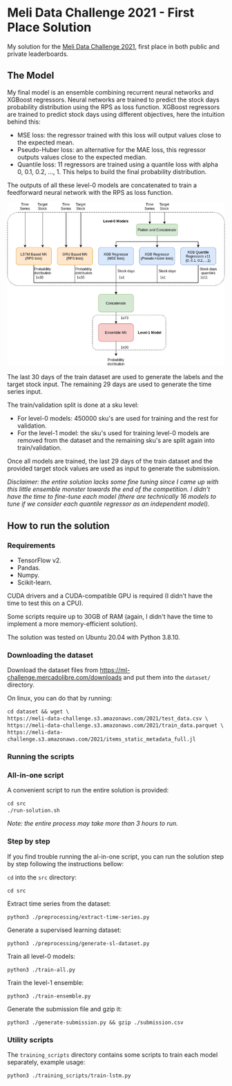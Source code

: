 # Meli Data Challenge 2021 - First Place Solution
My solution for the [Meli Data Challenge 2021](https://ml-challenge.mercadolibre.com/), first place in both public and private leaderboards.

## The Model
My final model is an ensemble combining recurrent neural networks and XGBoost regressors.
Neural networks are trained to predict the stock days probability distribution using the RPS as loss function.
XGBoost regressors are trained to predict stock days using different objectives, here the intuition behind this:
  - MSE loss: the regressor trained with this loss will output values close to the expected mean.
  - Pseudo-Huber loss: an alternative for the MAE loss, this regressor outputs values close to the expected median.
  - Quantile loss: 11 regressors are trained using a quantile loss with alpha 0, 0.1, 0.2, ..., 1. This helps to build the final probability distribution.

The outputs of all these level-0 models are concatenated to train a feedforward neural network with the RPS as loss function.

![diagram](diagram.png)

The last 30 days of the train dataset are used to generate the labels and the target stock input. The remaining 29 days are used to generate the time series input.

The train/validation split is done at a sku level:
  - For level-0 models: 450000 sku's are used for training and the rest for validation.
  - For the level-1 model: the sku's used for training level-0 models are removed from the dataset and the remaining sku's are split again into train/validation.

Once all models are trained, the last 29 days of the train dataset and the provided target stock values are used as input to generate the submission.

_Disclaimer: the entire solution lacks some fine tuning since I came up with this little ensemble monster towards the end of the competition. I didn't have the time to fine-tune each model (there are technically 16 models to tune if we consider each quantile regressor as an independent model)._

## How to run the solution

### Requirements
  - TensorFlow v2.
  - Pandas.
  - Numpy.
  - Scikit-learn.

CUDA drivers and a CUDA-compatible GPU is required (I didn't have the time to test this on a CPU).

Some scripts require up to 30GB of RAM (again, I didn't have the time to implement a more memory-efficient solution).

The solution was tested on Ubuntu 20.04 with Python 3.8.10.

### Downloading the dataset
Download the dataset files from https://ml-challenge.mercadolibre.com/downloads and put them into the `dataset/` directory.

On linux, you can do that by running:
```
cd dataset && wget \
https://meli-data-challenge.s3.amazonaws.com/2021/test_data.csv \
https://meli-data-challenge.s3.amazonaws.com/2021/train_data.parquet \
https://meli-data-challenge.s3.amazonaws.com/2021/items_static_metadata_full.jl
```

### Running the scripts
### All-in-one script
A convenient script to run the entire solution is provided:
```
cd src
./run-solution.sh
```
*Note: the entire process may take more than 3 hours to run.*

### Step by step
If you find trouble running the al-in-one script, you can run the solution step by step following the instructions bellow:

`cd` into the `src` directory:
```
cd src
```
Extract time series from the dataset:
```
python3 ./preprocessing/extract-time-series.py
```
Generate a supervised learning dataset:
```
python3 ./preprocessing/generate-sl-dataset.py
```
Train all level-0 models:
```
python3 ./train-all.py
```
Train the level-1 ensemble:
```
python3 ./train-ensemble.py
```
Generate the submission file and gzip it:
```
python3 ./generate-submission.py && gzip ./submission.csv
```

### Utility scripts
The `training_scripts` directory contains some scripts to train each model separately, example usage:
```
python3 ./training_scripts/train-lstm.py
```
